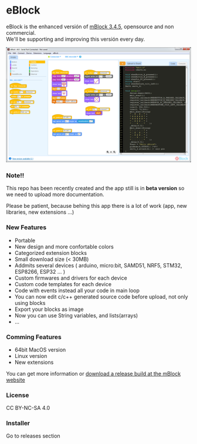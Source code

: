 # eBlock
eBlock is the enhanced versión of [mBlock 3.4.5](https://github.com/Makeblock-official/mBlock), opensource and non commercial.  
We'll be supporting and improving this versión every day.


![eblock logo](eblock.png)


### Note!!
This repo has been recently created and the app still is in **beta version** so we need to upload more documentation.

Please be patient, because behing this app there is a lot of work (app, new libraries, new extensions ...) 

### New Features
- Portable
- New design and more confortable colors
- Categorized extension blocks
- Small download size (< 30MB)
- Addmits several devices ( arduino, micro:bit, SAMD51, NRF5, STM32, ESP8266, ESP32 ... )
- Custom firmwares and drivers for each device
- Custom code templates for each device
- Code with events instead all your code in main loop
- You can now edit c/c++ generated source code before upload, not only using blocks
- Export your blocks as image
- Now you can use String variables, and lists(arrays) 
- ...

### Comming Features
- 64bit MacOS version
- Linux version
- New extensions

You can get more information or [download a release build at the mBlock website](http://www.mblock.cc)



### License
CC BY-NC-SA 4.0


### Installer
Go to releases section 

